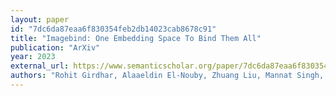 ```yaml
---
layout: paper
id: "7dc6da87eaa6f830354feb2db14023cab8678c91"
title: "Imagebind: One Embedding Space To Bind Them All"
publication: "ArXiv"
year: 2023
external_url: https://www.semanticscholar.org/paper/7dc6da87eaa6f830354feb2db14023cab8678c91
authors: "Rohit Girdhar, Alaaeldin El-Nouby, Zhuang Liu, Mannat Singh, Kalyan Vasudev Alwala, Armand Joulin, Ishan Misra"
---
```

